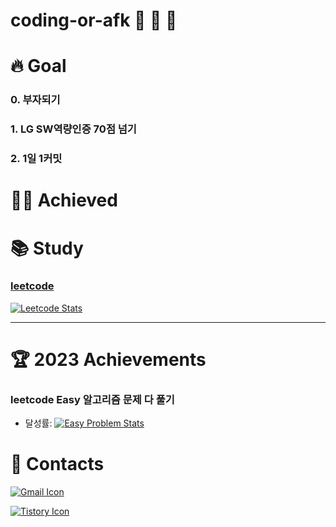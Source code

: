 # coding-or-afk 🐢 🦁 🦄

# 🔥 Goal
### 0. 부자되기
### 1. LG SW역량인증 70점 넘기
### 2. 1일 1커밋
# 👩‍🎓 Achieved


# 📚 Study

### [leetcode](https://leetcode.com/)

[![Leetcode Stats](https://leetcard.jacoblin.cool/dongdang)](https://leetcode.com/dongdang)

---

# 🏆 2023 Achievements

### leetcode Easy 알고리즘 문제 다 풀기

- 달성률: [![Easy Problem Stats](http://fchw4hjrw1.execute-api.ap-northeast-2.amazonaws.com/Prod/leetcode/simple-counting?difficulty=Easy&target-count=all&username=dongdang)](https://leetcode.com/dongdang)

# 📧 Contacts

[![Gmail Icon](https://img.shields.io/badge/Gmail-D14836?style=for-the-badge&logo=gmail&logoColor=white&link=mailto:todking751@gmail.com)](mailto:todking751@gmail.com)

[![Tistory Icon](https://img.shields.io/badge/Tistory-000000?&style=for-the-badge&logo=tistory&logoColor=black)](https://dongdang.tistory.com/)
